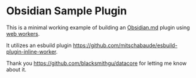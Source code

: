 # Obsidian Sample Plugin

This is a minimal working example of building an [Obsidian.md](https://obsidian.md/) plugin using [web workers](https://developer.mozilla.org/en-US/docs/Web/API/Web_Workers_API/Using_web_workers).

It utilizes an esbuild plugin https://github.com/mitschabaude/esbuild-plugin-inline-worker.

Thank you https://github.com/blacksmithgu/datacore for letting me know about it.
